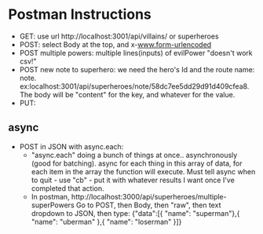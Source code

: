 # Postman Instructions
- GET: use url http://localhost:3001/api/villains/ or superheroes
- POST: select Body at the top, and x-www.form-urlencoded
- POST multiple powers: multiple lines(inputs) of evilPower "doesn't work csv!"
- POST new note to superhero: we need the hero's Id and the route name: note.
  ex:localhost:3001/api/superheroes/note/58dc7ee5dd29d91d409cfea8. The body will be "content" for the key, and whatever for the value.
- PUT:

## async
- POST in JSON with async.each:
  -  "async.each" doing a bunch of things at once.. asynchronously (good for batching). async for each thing in this array of data, for each item in the array the function will execute. Must tell async when to quit - use "cb" - put it with whatever results I want once I've completed that action.
  - In postman, http://localhost:3000/api/superheroes/multiple-superPowers Go to POST, then Body, then "raw", then text dropdown to JSON, then type:
    {"data":[{ "name": "superman"},{ "name": "uberman" },{ "name": "loserman" }]}
